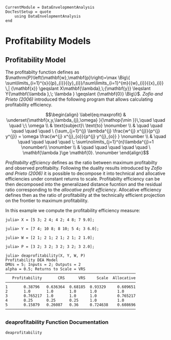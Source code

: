 ```@meta
CurrentModule = DataEnvelopmentAnalysis
DocTestSetup = quote
    using DataEnvelopmentAnalysis
end
```

# Profitability Models

## Profitability Model

The profitabilty function defines as $\mathrm{P}\left(\mathbf{w},\mathbf{p}\right)=\max \Big\{ \sum\limits_{i=1}^{s}{{p}_{i}}{{y}_{i}}/\sum\limits_{i=1}^{m}{{w}_{i}}{{x}_{i}} \,|  {\mathbf{x}} \geqslant X\mathbf{\lambda},\;{\mathbf{y}} \leqslant Y{\mathbf{\lambda },\; \lambda } \geqslant {\mathbf{0}} \Big\}$. *Zofío and Prieto (2006)* introduced the following program that allows calculating profitability efficiency.
```math
\begin{align}
\label{eq:maxprofit}
  & \underset{\mathbf{x,y,\lambda_{j},\omega} }{\mathop{\min }}\,\quad \quad \quad \;\ \omega  \\ 
 & \text{subject}\ \text{to} \nonumber \\ 
 & \quad \quad \quad \quad \quad \ {\sum_{j=1}^{j} \lambda^{j} \frac{w^{j} x^{j}}{p^{j} y^{j}} = \omega \frac{w^{j} x^{j}_{o}}{p^{j} y^{j}_{o}} } \nonumber \\ 
 & \quad \quad \quad \quad \quad  \; \sum\nolimits_{j=1}^{n}\lambda^{j}=1 \nonumber\\

\nonumber \\ 
 & \quad \quad \quad \quad \quad \ \mathbf{\lambda }\ge \mathbf{0}. \nonumber  
\end{align}
```
*Profitabilty efficiency* defines as the ratio between maximum profitabilty and observed profitabilty. Following the duality results introduced by *Zofío and Prieto (2006)* it is possible to decompose it into technical and allocative efficiencies under constant returns to scale. Profitabilty efficiency can be then decomposed into the generalizaed distance fucntion and the residual ratio corresponding to the *allocative profit efficiency*. Allocative efficiency defines then as the ratio of profitability at the technically efficient projection on the frontier to maximum profitability. 

In this example we compute the profitability efficiency measure:
```jldoctest 1
julia> X = [5 3; 2 4; 4 2; 4 8; 7 9.0];

julia> Y = [7 4; 10 8; 8 10; 5 4; 3 6.0];

julia> W = [2 1; 2 1; 2 1; 2 1; 2 1.0];

julia> P = [3 2; 3 2; 3 2; 3 2; 3 2.0];

julia> deaprofitability(X, Y, W, P)
Profitability DEA Model
DMUs = 5; Inputs = 2; Outputs = 2
alpha = 0.5; Returns to Scale = VRS
─────────────────────────────────────────────────────────
   Profitability       CRS      VRS     Scale  Allocative
─────────────────────────────────────────────────────────
1       0.38796   0.636364  0.68185  0.93329     0.609651
2       1.0       1.0       1.0      1.0         1.0
3       0.765217  1.0       1.0      1.0         0.765217
4       0.25      0.25      0.25     1.0         1.0
5       0.15879   0.26087   0.36     0.724638    0.608696
─────────────────────────────────────────────────────────
```

### deaprofitability Function Documentation

```@docs
deaprofitability
```
